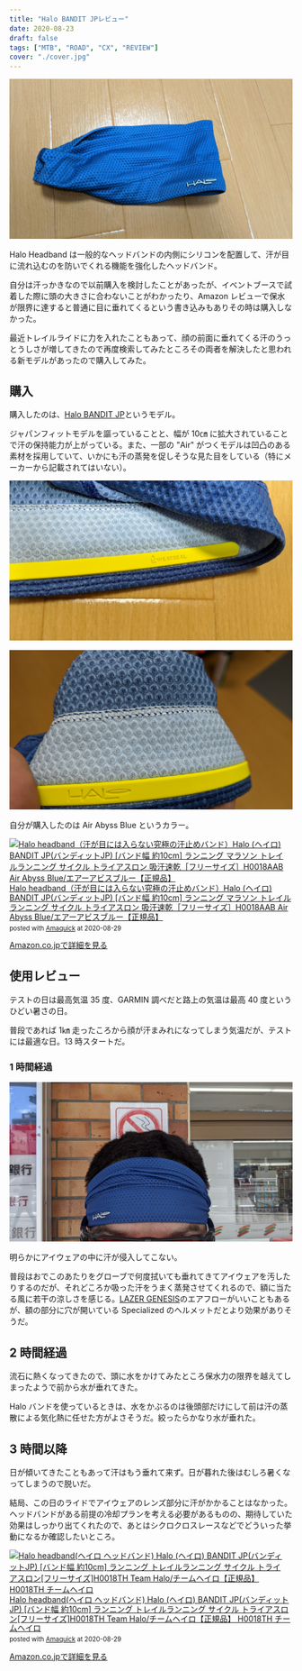 ```yaml
---
title: "Halo BANDIT JPレビュー"
date: 2020-08-23
draft: false
tags: ["MTB", "ROAD", "CX", "REVIEW"]
cover: "./cover.jpg"
---
```


![アイキャッチ](./cover.jpg)

Halo Headband は一般的なヘッドバンドの内側にシリコンを配置して、汗が目に流れ込むのを防いでくれる機能を強化したヘッドバンド。

自分は汗っかきなので以前購入を検討したことがあったが、イベントブースで試着した際に頭の大きさに合わないことがわかったり、Amazon レビューで保水が限界に達すると普通に目に垂れてくるという書き込みもありその時は購入しなかった。

最近トレイルライドに力を入れたこともあって、顔の前面に垂れてくる汗のうっとうしさが増してきたので再度検索してみたところその両者を解決したと思われる新モデルがあったので購入してみた。

## 購入

購入したのは、[Halo BANDIT JP](https://www.amazon.co.jp/dp/B084ZG18JW/?tag=gensobunya-22)というモデル。

ジャパンフィットモデルを謳っていることと、幅が 10㎝ に拡大されていることで汗の保持能力が上がっている。また、一部の "Air" がつくモデルは凹凸のある素材を採用していて、いかにも汗の蒸発を促しそうな見た目をしている（特にメーカーから記載されてはいない）。

![シリコン部分は布の折り返しと併せてなるべくツライチになるように作られている](./silicon.jpg)

![凹凸のある素材が汗を効果的に蒸発させてくれそう](./outotsu.jpg)

自分が購入したのは Air Abyss Blue というカラー。

<div class="amachazl-box" style="margin-bottom:0px;"><div class="amachazl-image" style="float:left;margin:0px 12px 1px 0px;"><a href="https://www.amazon.co.jp/dp/B084ZG18JW/?tag=gensobunya-22" name="amazonlink" rel="nofollow" target="_blank"><img src="https://m.media-amazon.com/images/I/51P1-S-VViL._SL200_.jpg" alt="Halo headband（汗が目には入らない究極の汗止めバンド）Halo (ヘイロ) BANDIT JP(バンディットJP) [バンド幅 約10cm] ランニング マラソン トレイルランニング サイクル トライアスロン 吸汗速乾［フリーサイズ］H0018AAB Air Abyss Blue/エアーアビスブルー【正規品】" style="border: none;" /></a></div><div class="amachazl-info" style="line-height:120%; margin-bottom: 10px"><div class="amachazl-name" style="margin-bottom:10px;line-height:120%"><a href="https://www.amazon.co.jp/dp/B084ZG18JW/?tag=gensobunya-22" name="amachazllink" rel="nofollow" target="_blank">Halo headband（汗が目には入らない究極の汗止めバンド）Halo (ヘイロ) BANDIT JP(バンディットJP) [バンド幅 約10cm] ランニング マラソン トレイルランニング サイクル トライアスロン 吸汗速乾［フリーサイズ］H0018AAB Air Abyss Blue/エアーアビスブルー【正規品】</a><div class="amachazl-powered-date" style="font-size:80%;margin-top:5px;line-height:120%">posted with <a href="https://creazy.net/amazon_quick_affiliate/" title="Halo headband（汗が目には入らない究極の汗止めバンド）Halo (ヘイロ) BANDIT JP(バンディットJP) [バンド幅 約10cm] ランニング マラソン トレイルランニング サイクル トライアスロン 吸汗速乾［フリーサイズ］H0018AAB Air Abyss Blue/エアーアビスブルー【正規品】" rel="nofollow" target="_blank">Amaquick</a> at 2020-08-29</div></div><div class="amachazl-sub-info" style="float: left;"><div class="amachazl-link" style="margin-top: 5px"><a href="https://www.amazon.co.jp/dp/B084ZG18JW/?tag=gensobunya-22" name="amachazllink" rel="nofollow" target="_blank">Amazon.co.jpで詳細を見る</a></div></div></div><div class="amachazl-footer" style="clear: left"></div></div>

## 使用レビュー

テストの日は最高気温 35 度、GARMIN 調べだと路上の気温は最高 40 度というひどい暑さの日。

普段であれば 1㎞ 走ったころから顔が汗まみれになってしまう気温だが、テストには最適な日。13 時スタートだ。

### 1 時間経過

![1h経過](./review.jpg)

明らかにアイウェアの中に汗が侵入してこない。

普段はおでこのあたりをグローブで何度拭いても垂れてきてアイウェアを汚したりするのだが、それどころか吸った汗をうまく蒸発させてくれるので、額に当たる風に若干の涼しさを感じる。[LAZER GENESIS](https://www.amazon.co.jp/dp/B0824HR9NL/?tag=gensobunya-22)のエアフローがいいこともあるが、額の部分に穴が開いている Specialized のヘルメットだとより効果がありそうだ。

## 2 時間経過

流石に熱くなってきたので、頭に水をかけてみたところ保水力の限界を越えてしまったようで前から水が垂れてきた。

Halo バンドを使っているときは、水をかぶるのは後頭部だけにして前は汗の蒸散による気化熱に任せた方がよさそうだ。絞ったらかなり水が垂れた。

## 3 時間以降

日が傾いてきたこともあって汗はもう垂れて来ず。日が暮れた後はむしろ暑くなってしまうので脱いだ。

結局、この日のライドでアイウェアのレンズ部分に汗がかかることはなかった。ヘッドバンドがある前提の冷却プランを考える必要があるものの、期待していた効果はしっかり出てくれたので、あとはシクロクロスレースなどでどういった挙動になるか確認したいところ。

<div class="amachazl-box" style="margin-bottom:0px;"><div class="amachazl-image" style="float:left;margin:0px 12px 1px 0px;"><a href="https://www.amazon.co.jp/dp/B07P5C596H/?tag=gensobunya-22" name="amazonlink" rel="nofollow" target="_blank"><img src="https://m.media-amazon.com/images/I/41r+lIL6hSL._SL200_.jpg" alt="Halo headband(ヘイロ ヘッドバンド) Halo (ヘイロ) BANDIT JP(バンディットJP) [バンド幅 約10cm] ランニング トレイルランニング サイクル トライアスロン[フリーサイズ]H0018TH Team Halo/チームヘイロ【正規品】 H0018TH チームヘイロ" style="border: none;" /></a></div><div class="amachazl-info" style="line-height:120%; margin-bottom: 10px"><div class="amachazl-name" style="margin-bottom:10px;line-height:120%"><a href="https://www.amazon.co.jp/dp/B07P5C596H/?tag=gensobunya-22" name="amachazllink" rel="nofollow" target="_blank">Halo headband(ヘイロ ヘッドバンド) Halo (ヘイロ) BANDIT JP(バンディットJP) [バンド幅 約10cm] ランニング トレイルランニング サイクル トライアスロン[フリーサイズ]H0018TH Team Halo/チームヘイロ【正規品】 H0018TH チームヘイロ</a><div class="amachazl-powered-date" style="font-size:80%;margin-top:5px;line-height:120%">posted with <a href="https://creazy.net/amazon_quick_affiliate/" title="Halo headband(ヘイロ ヘッドバンド) Halo (ヘイロ) BANDIT JP(バンディットJP) [バンド幅 約10cm] ランニング トレイルランニング サイクル トライアスロン[フリーサイズ]H0018TH Team Halo/チームヘイロ【正規品】 H0018TH チームヘイロ" rel="nofollow" target="_blank">Amaquick</a> at 2020-08-29</div></div><div class="amachazl-sub-info" style="float: left;"><div class="amachazl-link" style="margin-top: 5px"><a href="https://www.amazon.co.jp/dp/B07P5C596H/?tag=gensobunya-22" name="amachazllink" rel="nofollow" target="_blank">Amazon.co.jpで詳細を見る</a></div></div></div><div class="amachazl-footer" style="clear: left"></div></div>
